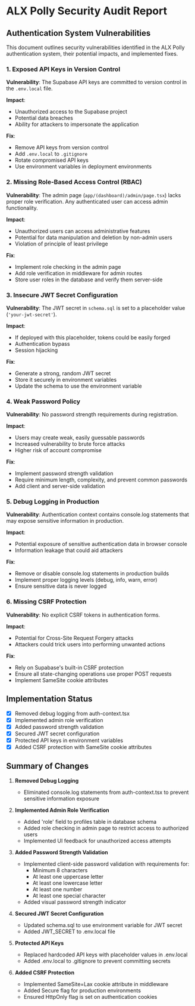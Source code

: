 # ALX Polly Security Audit Report

## Authentication System Vulnerabilities

This document outlines security vulnerabilities identified in the ALX Polly authentication system, their potential impacts, and implemented fixes.

### 1. Exposed API Keys in Version Control

**Vulnerability**: The Supabase API keys are committed to version control in the `.env.local` file.

**Impact**: 
- Unauthorized access to the Supabase project
- Potential data breaches
- Ability for attackers to impersonate the application

**Fix**: 
- Remove API keys from version control
- Add `.env.local` to `.gitignore`
- Rotate compromised API keys
- Use environment variables in deployment environments

### 2. Missing Role-Based Access Control (RBAC)

**Vulnerability**: The admin page (`app/(dashboard)/admin/page.tsx`) lacks proper role verification. Any authenticated user can access admin functionality.

**Impact**:
- Unauthorized users can access administrative features
- Potential for data manipulation and deletion by non-admin users
- Violation of principle of least privilege

**Fix**:
- Implement role checking in the admin page
- Add role verification in middleware for admin routes
- Store user roles in the database and verify them server-side

### 3. Insecure JWT Secret Configuration

**Vulnerability**: The JWT secret in `schema.sql` is set to a placeholder value (`'your-jwt-secret'`).

**Impact**:
- If deployed with this placeholder, tokens could be easily forged
- Authentication bypass
- Session hijacking

**Fix**:
- Generate a strong, random JWT secret
- Store it securely in environment variables
- Update the schema to use the environment variable

### 4. Weak Password Policy

**Vulnerability**: No password strength requirements during registration.

**Impact**:
- Users may create weak, easily guessable passwords
- Increased vulnerability to brute force attacks
- Higher risk of account compromise

**Fix**:
- Implement password strength validation
- Require minimum length, complexity, and prevent common passwords
- Add client and server-side validation

### 5. Debug Logging in Production

**Vulnerability**: Authentication context contains console.log statements that may expose sensitive information in production.

**Impact**:
- Potential exposure of sensitive authentication data in browser console
- Information leakage that could aid attackers

**Fix**:
- Remove or disable console.log statements in production builds
- Implement proper logging levels (debug, info, warn, error)
- Ensure sensitive data is never logged

### 6. Missing CSRF Protection

**Vulnerability**: No explicit CSRF tokens in authentication forms.

**Impact**:
- Potential for Cross-Site Request Forgery attacks
- Attackers could trick users into performing unwanted actions

**Fix**:
- Rely on Supabase's built-in CSRF protection
- Ensure all state-changing operations use proper POST requests
- Implement SameSite cookie attributes

## Implementation Status

- [x] Removed debug logging from auth-context.tsx
- [x] Implemented admin role verification
- [x] Added password strength validation
- [x] Secured JWT secret configuration
- [x] Protected API keys in environment variables
- [x] Added CSRF protection with SameSite cookie attributes

## Summary of Changes

1. **Removed Debug Logging**
   - Eliminated console.log statements from auth-context.tsx to prevent sensitive information exposure

2. **Implemented Admin Role Verification**
   - Added 'role' field to profiles table in database schema
   - Added role checking in admin page to restrict access to authorized users
   - Implemented UI feedback for unauthorized access attempts

3. **Added Password Strength Validation**
   - Implemented client-side password validation with requirements for:
     - Minimum 8 characters
     - At least one uppercase letter
     - At least one lowercase letter
     - At least one number
     - At least one special character
   - Added visual password strength indicator

4. **Secured JWT Secret Configuration**
   - Updated schema.sql to use environment variable for JWT secret
   - Added JWT_SECRET to .env.local file

5. **Protected API Keys**
   - Replaced hardcoded API keys with placeholder values in .env.local
   - Added .env.local to .gitignore to prevent committing secrets

6. **Added CSRF Protection**
   - Implemented SameSite=Lax cookie attribute in middleware
   - Added Secure flag for production environments
   - Ensured HttpOnly flag is set on authentication cookies